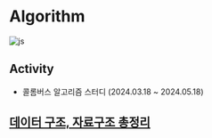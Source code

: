 # Algorithm
![js](https://img.shields.io/badge/JavaScript-F7DF1E?style=for-the-badge&logo=JavaScript&logoColor=white)
## Activity
- 콜롬버스 알고리즘 스터디 (2024.03.18 ~ 2024.05.18)

## [데이터 구조, 자료구조 총정리](https://sootech-story.tistory.com/entry/Data-Structure-%EB%8D%B0%EC%9D%B4%ED%84%B0-%EA%B5%AC%EC%A1%B0-%EC%9E%90%EB%A3%8C-%EA%B5%AC%EC%A1%B0)
